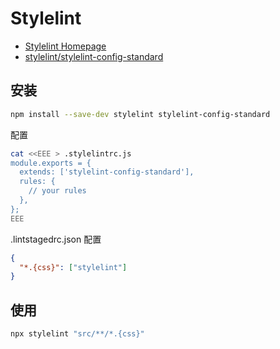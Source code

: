 # Stylelint

- [Stylelint Homepage](https://stylelint.io/)
- [stylelint/stylelint-config-standard](https://github.com/stylelint/stylelint-config-standard)

## 安装

```bash npm2yarn
npm install --save-dev stylelint stylelint-config-standard
```

配置

```bash
cat <<EEE > .stylelintrc.js
module.exports = {
  extends: ['stylelint-config-standard'],
  rules: {
    // your rules
  },
};
EEE
```

.lintstagedrc.json 配置

```json
{
  "*.{css}": ["stylelint"]
}
```

## 使用

```bash
npx stylelint "src/**/*.{css}"
```
